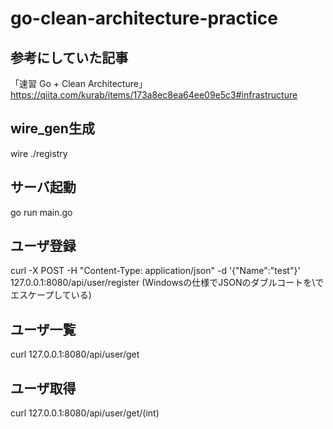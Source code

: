 # go-clean-architecture-practice

## 参考にしていた記事
「速習 Go + Clean Architecture」
https://qiita.com/kurab/items/173a8ec8ea64ee09e5c3#infrastructure

## wire_gen生成
wire ./registry

## サーバ起動
go run main.go

## ユーザ登録
curl -X POST -H "Content-Type: application/json" -d '{\"Name\":\"test\"}' 127.0.0.1:8080/api/user/register
(Windowsの仕様でJSONのダブルコートを\でエスケープしている)

## ユーザ一覧
curl 127.0.0.1:8080/api/user/get

## ユーザ取得
curl 127.0.0.1:8080/api/user/get/(int)